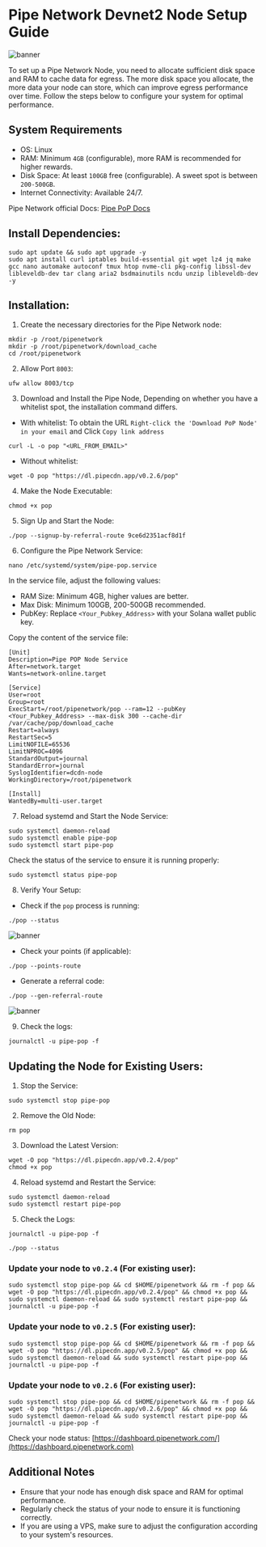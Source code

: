 # **Pipe Network Devnet2 Node Setup Guide**

![banner](https://github.com/SKaaalper/PipeNetwork-Devnet2/blob/main/image3.png)

To set up a Pipe Network Node, you need to allocate sufficient disk space and RAM to cache data for egress. The more disk space you allocate, the more data your node can store, which can improve egress performance over time. Follow the steps below to configure your system for optimal performance.

## System Requirements

- OS: Linux
- RAM: Minimum `4GB` (configurable), more RAM is recommended for higher rewards.
- Disk Space: At least `100GB` free (configurable). A sweet spot is between `200-500GB`.
- Internet Connectivity: Available 24/7.

Pipe Network official Docs: [Pipe PoP Docs](https://docs.pipe.network/devnet-2)

## Install Dependencies:

```
sudo apt update && sudo apt upgrade -y
sudo apt install curl iptables build-essential git wget lz4 jq make gcc nano automake autoconf tmux htop nvme-cli pkg-config libssl-dev libleveldb-dev tar clang aria2 bsdmainutils ncdu unzip libleveldb-dev -y
```

## Installation:

1. Create the necessary directories for the Pipe Network node:
```
mkdir -p /root/pipenetwork
mkdir -p /root/pipenetwork/download_cache
cd /root/pipenetwork
```

2. Allow Port `8003`:
```
ufw allow 8003/tcp
```

3. Download and Install the Pipe Node, Depending on whether you have a whitelist spot, the installation command differs.
- With whitelist: To obtain the URL `Right-click the 'Download PoP Node' in your email` and Click `Copy link address`
```
curl -L -o pop "<URL_FROM_EMAIL>"
```

- Without whitelist:
```
wget -O pop "https://dl.pipecdn.app/v0.2.6/pop"
```

4. Make the Node Executable:
```
chmod +x pop
```

5. Sign Up and Start the Node:
```
./pop --signup-by-referral-route 9ce6d2351acf8d1f
```

6. Configure the Pipe Network Service:
```
nano /etc/systemd/system/pipe-pop.service
```

In the service file, adjust the following values:

- RAM Size: Minimum 4GB, higher values are better.
- Max Disk: Minimum 100GB, 200-500GB recommended.
- PubKey: Replace `<Your_Pubkey_Address>` with your Solana wallet public key.

Copy the content of the service file:
```
[Unit]
Description=Pipe POP Node Service
After=network.target
Wants=network-online.target

[Service]
User=root
Group=root
ExecStart=/root/pipenetwork/pop --ram=12 --pubKey <Your_Pubkey_Address> --max-disk 300 --cache-dir /var/cache/pop/download_cache
Restart=always
RestartSec=5
LimitNOFILE=65536
LimitNPROC=4096
StandardOutput=journal
StandardError=journal
SyslogIdentifier=dcdn-node
WorkingDirectory=/root/pipenetwork

[Install]
WantedBy=multi-user.target
```

7. Reload systemd and Start the Node Service:
```
sudo systemctl daemon-reload
sudo systemctl enable pipe-pop
sudo systemctl start pipe-pop
```

Check the status of the service to ensure it is running properly:
```
sudo systemctl status pipe-pop
```

8. Verify Your Setup:
- Check if the `pop` process is running:
```
./pop --status
```
![banner](https://github.com/SKaaalper/PipeNetwork-Devnet2/blob/main/image1.png)
- Check your points (if applicable):
```
./pop --points-route
```
- Generate a referral code:
```
./pop --gen-referral-route
```
![banner](https://github.com/SKaaalper/PipeNetwork-Devnet2/blob/main/image2.png)

9. Check the logs:
```
journalctl -u pipe-pop -f
```


## Updating the Node for Existing Users:

1. Stop the Service:
```
sudo systemctl stop pipe-pop
```

2. Remove the Old Node:
```
rm pop
```

3. Download the Latest Version:
```
wget -O pop "https://dl.pipecdn.app/v0.2.4/pop"
chmod +x pop
```

4. Reload systemd and Restart the Service:
```
sudo systemctl daemon-reload
sudo systemctl restart pipe-pop
```

5. Check the Logs:
```
journalctl -u pipe-pop -f
```
```
./pop --status
```

### Update your node to `v0.2.4` (For existing user):
```
sudo systemctl stop pipe-pop && cd $HOME/pipenetwork && rm -f pop && wget -O pop "https://dl.pipecdn.app/v0.2.4/pop" && chmod +x pop && sudo systemctl daemon-reload && sudo systemctl restart pipe-pop && journalctl -u pipe-pop -f
```



### Update your node to `v0.2.5` (For existing user):
```
sudo systemctl stop pipe-pop && cd $HOME/pipenetwork && rm -f pop && wget -O pop "https://dl.pipecdn.app/v0.2.5/pop" && chmod +x pop && sudo systemctl daemon-reload && sudo systemctl restart pipe-pop && journalctl -u pipe-pop -f
```

### Update your node to `v0.2.6` (For existing user):
```
sudo systemctl stop pipe-pop && cd $HOME/pipenetwork && rm -f pop && wget -O pop "https://dl.pipecdn.app/v0.2.6/pop" && chmod +x pop && sudo systemctl daemon-reload && sudo systemctl restart pipe-pop && journalctl -u pipe-pop -f
```


Check your node status: [https://dashboard.pipenetwork.com/](https://dashboard.pipenetwork.com)


## Additional Notes
- Ensure that your node has enough disk space and RAM for optimal performance.
- Regularly check the status of your node to ensure it is functioning correctly.
- If you are using a VPS, make sure to adjust the configuration according to your system's resources.
